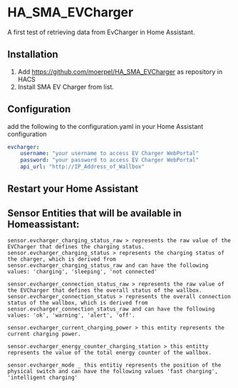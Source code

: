 

# HA_SMA_EVCharger
A first test of retrieving data from EvCharger in Home Assistant.

## Installation
1. Add https://github.com/moerpel/HA_SMA_EVCharger as repository in HACS
2. Install SMA EV Charger from list.

## Configuration
add the following to the configuration.yaml in your Home Assistant configuration
```yaml
evcharger:
    username: "your username to access EV Charger WebPortal"
    password: "your password to access EV Charger WebPortal"
    api_url: "http://IP_Address_of_Wallbox"
```
## Restart your Home Assistant

## Sensor Entities that will be available in Homeassistant:
    sensor.evcharger_charging_status_raw > represents the raw value of the EVCharger that defines the charging status.
    sensor.evcharger_charging_status > represents the charging status of the charger, which is derived from sensor.evcharger_charging_status_raw and can have the following values: 'charging', 'sleeping', 'not connected'

    sensor.evcharger_connection_status_raw > represents the raw value of the EVCharger that defines the overall status of the wallbox.
    sensor.evcharger_connection_status > represents the overall connection status of the wallbox, which is derived from sensor.evcharger_connection_status_raw and can have the following values: 'ok', 'warning', 'alert', 'off'.

    sensor.evcharger_current_charging_power > this entity represents the current charging power.

    sensor.evcharger_energy_counter_charging_station > this entitty represents the value of the total energy counter of the wallbox.

    sensor.evcharger_mode _ this entitiy represents the position of the physical switch and can have the following values 'fast charging', 'intelligent charging'
